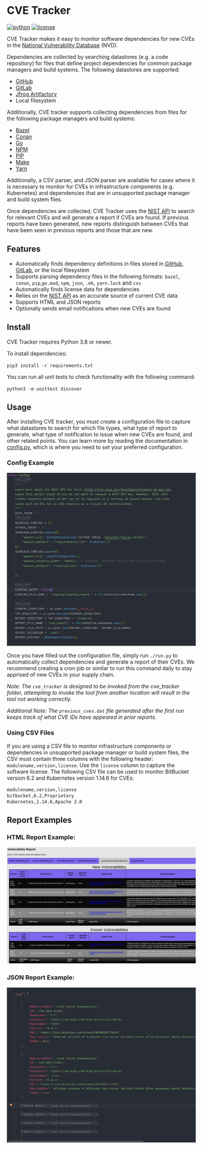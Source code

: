 # CVE Tracker
[![python](https://img.shields.io/badge/python-3.8%20%7C%203.9-blue.svg)]()
[![license](https://img.shields.io/badge/license-Apache%202.0-blue.svg)]()

CVE Tracker makes it easy to monitor software dependencies for new CVEs in the [National Vulnerability Database](https://nvd.nist.gov/) (NVD).

Dependencies are collected by searching datastores (e.g. a code repository) for files that define project dependencies for common package managers and build systems. The following datastores are supported:

* [GitHub](https://github.com/)
* [GitLab](https://gitlab.com/)
* [Jfrog Artifactory](https://jfrog.com/artifactory/)
* Local filesystem

Additionally, CVE tracker supports collecting dependencies from files for the following package managers and build systems:

* [Bazel](https://bazel.build/)
* [Conan](https://conan.io/)
* [Go](https://go.dev/)
* [NPM](https://www.npmjs.com/)
* [PIP](https://pip.pypa.io/)
* [Make](https://www.gnu.org/software/make/manual/make.html)
* [Yarn](https://yarnpkg.com/)

Additionally, a CSV parser, and JSON parser are available for cases where it is necessary to monitor for CVEs in infrastructure components (e.g. Kubernetes) and dependencies that are in unsupported package manager and build system files.

Once dependencies are collected, CVE Tracker uses the [NIST API](https://nvd.nist.gov/developers/vulnerabilities) to search for relevant CVEs and will generate a report if CVEs are found. If previous reports have been generated, new reports distinguish between CVEs that have been seen in previous reports and those that are new.

## Features
 
* Automatically finds dependency definitions in files stored in [GitHub](https://github.com/), [GitLab](https://gitlab.com/), or the local filesystem
* Supports parsing dependency files in the following formats: `bazel`, `conan`, `pip`,`go.mod`, `npm`, `json`, `.mk`, `yarn.lock` and `csv`
* Automatically finds license data for dependencies
* Relies on the [NIST API](https://nvd.nist.gov/developers/vulnerabilities) as an accurate source of current CVE data
* Supports HTML and JSON reports
* Optionally sends email notifications when new CVEs are found

## Install

CVE Tracker requires Python 3.8 or newer.

To install dependencies:

`pip3 install -r requirements.txt`

You can run all unit tests to check functionality with the following command:

`python3 -m unittest discover`

## Usage

After installing CVE tracker, you must create a configuration file to capture what datastores to search for which file types, what type of report to generate, what type of notification to issue when new CVEs are found, and other related points. You can learn more by reading the documentation in [config.py](config/config.py), which is where you need to set your preferred configuration.

### Config Example
![config example](docs/images/cve_tracking_config_example.png)


Once you have filled out the configuration file, simply run `./run.py` to automatically collect dependencies and 
generate a report of their CVEs. We recommend creating a cron job or similar to run this command daily to stay apprised of new CVEs in your supply chain.

*Note: The `cve_tracker` is designed to be invoked from the cve_tracker folder, attempting to invoke the tool from another location will result in the tool not  working correctly.*

*Additional Note: The `previous_cves.dat` file generated after the first run keeps track of what CVE IDs have appeared in prior reports.*




### Using CSV Files

If you are using a CSV file to monitor infrastructure components or dependencies in unsupported package manager or build system files, the CSV must contain three columns with the following header: `modulename,version,license`. Use the `license` column to capture the software license. The following CSV file can be used to monitor BitBucket version 6.2 and Kubernetes version 1.14.6 for CVEs:

```
modulename,version,license
bitbucket,6.2,Proprietary
Kubernetes,1.14.6,Apache 2.0
```

## Report Examples

### HTML Report Example: 
![html example](docs/images/cve_tracking_html_report_example.png)

### JSON Report Example:
![json example](docs/images/cve_%20tracking_json%20_report_example.png)
